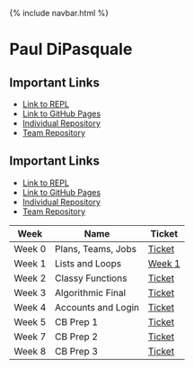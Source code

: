 {% include navbar.html %}

# Paul DiPasquale
## Important Links
- [Link to REPL](https://replit.com/@PaulDiPasquale/RepoTri3)
- [Link to GitHub Pages](https://paul-d6.github.io/RepoTri3/)
- [Individual Repository](https://github.com/Paul-D6/RepoTri3)
- [Team Repository](https://github.com/NoahJ214/Team-Screwdrivers)

## Important Links

- [Link to REPL](https://replit.com/@PaulDiPasquale/RepoTri3?v=1)
- [Link to GitHub Pages](https://rohitd3.github.io/rohit-csp3/)
- [Individual Repository](https://github.com/rohitd3/rohit-csp3)
- [Team Repository](https://github.com/aaditgupta21/koolskool)





Week | Name | Ticket
------|-----|-----|
Week 0 | Plans, Teams, Jobs | [Ticket](https://github.com/Paul-D6/RepoTri3/issues/1)
Week 1 | Lists and Loops | [Week 1](https://github.com/Paul-D6/RepoTri3/issues/4)
Week 2 | Classy Functions | [Ticket](https://github.com/Paul-D6/RepoTri3/issues/6)
Week 3 | Algorithmic Final |[Ticket](https://github.com/Paul-D6/RepoTri3/issues/7)
Week 4 | Accounts and Login |[Ticket](https://github.com/Paul-D6/RepoTri3/issues/8)
Week 5 | CB Prep 1 |[Ticket](https://github.com/Paul-D6/RepoTri3/issues/9)
Week 7 | CB Prep 2 | [Ticket](https://github.com/Paul-D6/RepoTri3/issues/10)
Week 8 | CB Prep 3 | [Ticket](https://github.com/Paul-D6/RepoTri3/issues/12)
